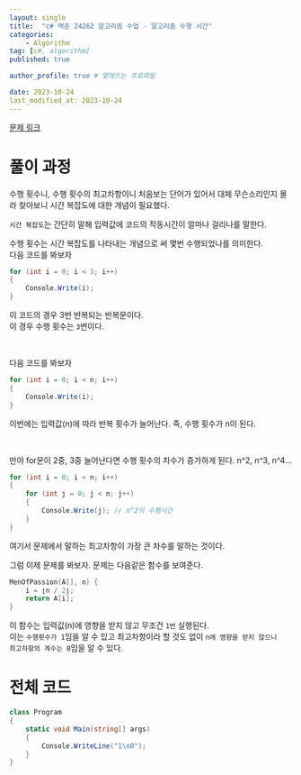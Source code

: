 ```yaml
---
layout: single
title:  "c# 백준 24262 알고리즘 수업 - 알고리즘 수행 시간"
categories: 
    - Algorithm
tag: [c#, algorithm]
published: true

author_profile: true # 옆에뜨는 프로파일

date: 2023-10-24
last_modified_at: 2023-10-24
---
```

[문제 링크](https://www.acmicpc.net/problem/24262)

# 풀이 과정
수행 횟수니, 수행 횟수의 최고차항이니 처음보는 단어가 있어서 대체 무슨소리인지 몰라 찾아보니 시간 복잡도에 대한 개념이 필요했다.

`시간 복잡도`는 간단히 말해 입력값에 코드의 작동시간이 얼마나 걸리나를 말한다. <br>

수행 횟수는 시간 복잡도를 나타내는 개념으로 써 몇번 수행되었나를 의미한다.<br>
다음 코드를 봐보자

```c#
for (int i = 0; i < 3; i++)
{
    Console.Write(i);
}
```

이 코드의 경우 3번 반복되는 반복문이다.<br>
이 경우 수행 횟수는 `3`번이다. 

<br>

다음 코드를 봐보자

```c#
for (int i = 0; i < n; i++)
{
    Console.Write(i);
}
```

이번에는 입력값(n)에 따라 반복 횟수가 늘어난다.
즉, 수행 횟수가 n이 된다.

<br>

만야 for문이 2중, 3중 늘어난다면 수행 횟수의 차수가 증가하게 된다.
n^2, n^3, n^4...
```c#
for (int i = 0; i < n; i++)
{
    for (int j = 0; j < n; j++)
    {
        Console.Write(j); // n^2의 수행시간
    }
}
```

여기서 문제에서 말하는 최고차항이 가장 큰 차수를 말하는 것이다.

그럼 이제 문제를 봐보자.
문제는 다음같은 함수를 보여준다.

```c
MenOfPassion(A[], n) {
    i = ⌊n / 2⌋;
    return A[i];
}
```

이 함수는 입력값(n)에 영향을 받지 않고 무조건 `1번` 실행된다.<br>
이는 `수행횟수가 1`임을 알 수 있고 최고차항이라 할 것도 없이 `n에 영향을 받지 않으니` <br>
`최고차항의 계수는 0`임을 알 수 있다.



# 전체 코드
```c#
class Program
{
    static void Main(string[] args)
    {
        Console.WriteLine("1\n0");
    }
}
```